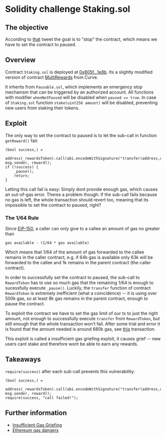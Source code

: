 # Solidity challenge Staking.sol

## The objective

According to [that](https://twitter.com/EthernautDAO/status/1571136905021952001) tweet the goal is to "stop" the contract, which means we have to set the contract to paused.

## Overview

Contract `Staking.sol` is deployed at [0x805f...1e8b](https://goerli.etherscan.io/address/0x805f02142680f853a9c0e5d5d6f49aec28c31e8b). Its a slightly modified version of contract [MultiRewards](https://github.com/curvefi/multi-rewards/blob/master/contracts/MultiRewards.sol) from Curve.

It inherits from `Pausable.sol`, which implements an emergency stop mechanism that can be triggered by an authorized account. All functions with modifier `whenNotPaused` will be disabled when `paused == true`. In case of `Staking.sol` function `stake(uint256 amount)` will be disabled, preventing new users from staking their tokens.

## Exploit

The only way to set the contract to paused is to let the sub-call in function `getReward()` fail:

```solidity
(bool success,) =
    address(_rewardsToken).call(abi.encodeWithSignature("transfer(address,uint256)", msg.sender, reward));
if (!success) {
    _pause();
    return;
}
```

Letting this call fail is easy: Simply dont provide enough gas, which causes an out-of-gas error. Theres a problem though: If the sub-call fails because no gas is left, the whole transaction should revert too, meaning that its impossible to set the contract to paused, right?

### The 1/64 Rule

Since [EIP-150](https://eips.ethereum.org/EIPS/eip-150), a caller can only give to a callee an amount of gas no greater than

```
gas available - (1/64 * gas available)
```

Which means that 1/64 of the amount of gas forwarded to the callee remains in the caller contract, e.g. if 64k gas is available only 63k will be forwarded to the callee and 1k remains in the parent contract (the caller contract).

In order to successfully set the contract to paused, the sub-call to `RewardToken` has to use so much gas that the remaining 1/64 is enough to sucessfully execute `_pause()`. Luckily, the `transfer` function of contract `RewardToken` is extremely inefficient (what a coincidence) -- it is using over 500k gas, so at least 8k gas remains in the parent contract, enough to pause the contract.

To exploit the contract we have to set the gas limit of our tx to just the right amount, not enough to successfully execute `transfer` from `RewardToken`, but still enough that the whole transaction won't fail. After some trial and error it is found that the amount needed is around 680k gas, see [this](https://goerli.etherscan.io/tx/0xe62dc21f23b5822a53655cfdcb88eb2b8966e458a8b4d00e8ad7c4ea221fe9d8) transaction.

This exploit is called a insufficient gas griefing exploit, it causes grief -- new users cant stake and therefore wont be able to earn any rewards.

## Takeaways

`require(success)` after each sub-call prevents this vulnerability:

```solidity
(bool success,) =
    address(_rewardsToken).call(abi.encodeWithSignature("transfer(address,uint256)", msg.sender, reward));
require(success, "call failed!");
```

## Further information

- [Insufficient Gas Griefing](https://swcregistry.io/docs/SWC-126)
- [Ethereum gas dangers](https://ronan.eth.link/blog/ethereum-gas-dangers/)
